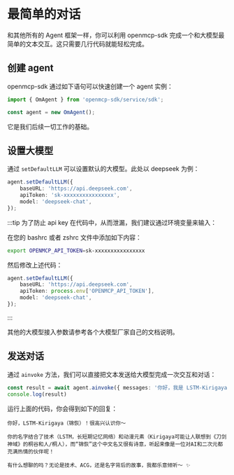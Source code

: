 # 最简单的对话

和其他所有的 Agent 框架一样，你可以利用 openmcp-sdk 完成一个和大模型最简单的文本交互。这只需要几行代码就能轻松完成。

## 创建 agent

openmcp-sdk 通过如下语句可以快速创建一个 agent 实例：

```typescript
import { OmAgent } from 'openmcp-sdk/service/sdk';

const agent = new OmAgent();
```

它是我们后续一切工作的基础。

## 设置大模型

通过 `setDefaultLLM` 可以设置默认的大模型。此处以 deepseek 为例：

```typescript
agent.setDefaultLLM({
    baseURL: 'https://api.deepseek.com',
    apiToken: 'sk-xxxxxxxxxxxxxxxx',
    model: 'deepseek-chat',
});
```

:::tip
为了防止 api key 在代码中，从而泄漏，我们建议通过环境变量来输入：

在您的 bashrc 或者 zshrc 文件中添加如下内容：

```bash
export OPENMCP_API_TOKEN=sk-xxxxxxxxxxxxxxxx
```

然后修改上述代码：

```typescript
agent.setDefaultLLM({
    baseURL: 'https://api.deepseek.com',
    apiToken: process.env['OPENMCP_API_TOKEN'],
    model: 'deepseek-chat',
});
```
:::

其他的大模型接入参数请参考各个大模型厂家自己的文档说明。


## 发送对话

通过 `ainvoke` 方法，我们可以直接把文本发送给大模型完成一次交互和对话：

```typescript
const result = await agent.ainvoke({ messages: '你好，我是 LSTM-Kirigaya，我的另一个名字是锦恢' });
console.log(result)
```

运行上面的代码，你会得到如下的回复：

```
你好，LSTM-Kirigaya（锦恢）！很高兴认识你～  

你的名字结合了技术（LSTM，长短期记忆网络）和动漫元素（Kirigaya可能让人联想到《刀剑神域》的桐谷和人/桐人），而“锦恢”这个中文名又很有诗意，听起来像是一位对AI和二次元都充满热情的伙伴呢！  

有什么想聊的吗？无论是技术、ACG，还是名字背后的故事，我都乐意倾听～ ✨
```


